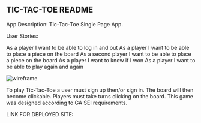 ## TIC-TAC-TOE README   
App Description: Tic-Tac-Toe Single Page App.

User Stories:

As a player I want to be able to log in and out
As a player I want to be able to place a piece on the board
As a second player I want to be able to place a piece on the board
As a player I want to know if I won
As a player I want to be able to play again and again

![wireframe](https://i.imgur.com/t3evIuW.png)


To play Tic-Tac-Toe a user must sign up then/or sign in. The board will then become clickable. Players must take turns clicking on the board. This game was designed according to GA SEI requirements. 

LINK FOR DEPLOYED SITE: 